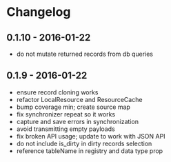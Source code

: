 # Changelog

## 0.1.10 - 2016-01-22

* do not mutate returned records from db queries

## 0.1.9 - 2016-01-22

* ensure record cloning works
* refactor LocalResource and ResourceCache
* bump coverage min; create source map
* fix synchronizer repeat so it works
* capture and save errors in synchronization
* avoid transmitting empty payloads
* fix broken API usage; update to work with JSON API
* do not include is_dirty in dirty records selection
* reference tableName in registry and data type prop
